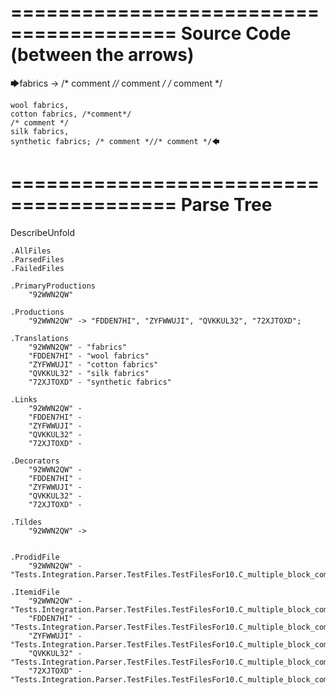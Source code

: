 ========================================
Source Code (between the arrows)
========================================

🡆fabrics -> /* comment *//* comment */
/* comment */

	wool fabrics,
	cotton fabrics, /*comment*/
	/* comment */
	silk fabrics,
	synthetic fabrics; /* comment *//* comment */🡄

========================================
Parse Tree
========================================
DescribeUnfold

    .AllFiles
    .ParsedFiles
    .FailedFiles

    .PrimaryProductions
        "92WWN2QW" 

    .Productions
        "92WWN2QW" -> "FDDEN7HI", "ZYFWWUJI", "QVKKUL32", "72XJTOXD";

    .Translations
        "92WWN2QW" - "fabrics"
        "FDDEN7HI" - "wool fabrics"
        "ZYFWWUJI" - "cotton fabrics"
        "QVKKUL32" - "silk fabrics"
        "72XJTOXD" - "synthetic fabrics"

    .Links
        "92WWN2QW" - 
        "FDDEN7HI" - 
        "ZYFWWUJI" - 
        "QVKKUL32" - 
        "72XJTOXD" - 

    .Decorators
        "92WWN2QW" - 
        "FDDEN7HI" - 
        "ZYFWWUJI" - 
        "QVKKUL32" - 
        "72XJTOXD" - 

    .Tildes
        "92WWN2QW" -> 


    .ProdidFile
        "92WWN2QW" - "Tests.Integration.Parser.TestFiles.TestFilesFor10.C_multiple_block_comments.ds"

    .ItemidFile
        "92WWN2QW" - "Tests.Integration.Parser.TestFiles.TestFilesFor10.C_multiple_block_comments.ds"
        "FDDEN7HI" - "Tests.Integration.Parser.TestFiles.TestFilesFor10.C_multiple_block_comments.ds"
        "ZYFWWUJI" - "Tests.Integration.Parser.TestFiles.TestFilesFor10.C_multiple_block_comments.ds"
        "QVKKUL32" - "Tests.Integration.Parser.TestFiles.TestFilesFor10.C_multiple_block_comments.ds"
        "72XJTOXD" - "Tests.Integration.Parser.TestFiles.TestFilesFor10.C_multiple_block_comments.ds"

